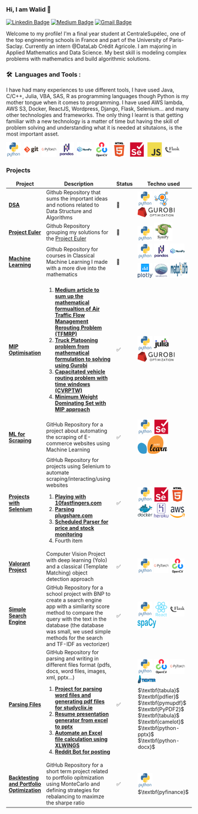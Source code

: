 ### Hi, I am Walid 👋

[![Linkedin Badge](https://img.shields.io/badge/-WalidHadri-blue?style=flat&logo=Linkedin&logoColor=white&link=https://www.linkedin.com/in/walid-hadri-16438b175)](https://www.linkedin.com/in/walid-hadri-16438b175/)
[![Medium Badge](https://img.shields.io/badge/-@walidhadri-000000?style=flat&labelColor=000000&logo=Medium&link=https://walidhadri.medium.com/)](https://walidhadri.medium.com/)
[![Gmail Badge](https://img.shields.io/badge/-wa.hadri.1-c14438?style=flat&logo=Gmail&logoColor=white&link=mailto:wa.hadri.1@gmail.com)](mailto:wa.hadri.1@gmail.com)

Welcome to my profile! I'm a final year student at CentraleSupélec, one of the top engineering schools in France and part of the University of Paris-Saclay. Currently an intern @DataLab Crédit Agricole. I am majoring in Applied Mathematics and Data Science. My best skill is modeling complex problems with mathematics and build algorithmic solutions.

### 🛠 &nbsp;Languages and Tools :

I have had many experiences to use different tools, I have used Java, C/C++, Julia, VBA, SAS, R as programming languages though Python is my mother tongue when it comes to programming. I have used AWS lambda, AWS S3, Docker, ReactJS, Wordpress, Django, Flask, Selenium... and many other technologies and frameworks. The only thing I learnt is that getting familiar with a new technology is a matter of time but having the skill of problem solving and understanding what it is needed at situtaions, is the most important asset.

<p>
<img src="https://github.com/devicons/devicon/blob/master/icons/python/python-original-wordmark.svg" title="Python" alt="Python" width="40" height="40"/>&nbsp;
<img src="https://github.com/devicons/devicon/blob/master/icons/git/git-original-wordmark.svg" title="Git" **alt="Git" width="40" height="40"/>&nbsp;
<img src="https://github.com/devicons/devicon/blob/master/icons/pytorch/pytorch-original-wordmark.svg" title="Pytorch" **alt="Pytorch" width="40" height="40"/>&nbsp;
<img src="https://github.com/devicons/devicon/blob/master/icons/pandas/pandas-original-wordmark.svg" title="pandas" **alt="pandas" width="40" height="40"/>&nbsp;
<img src="https://github.com/devicons/devicon/blob/master/icons/numpy/numpy-original-wordmark.svg" title="numpy" **alt="numpy" width="40" height="40"/>&nbsp;
<img src="https://github.com/devicons/devicon/blob/master/icons/opencv/opencv-original-wordmark.svg" title="opencv" **alt="opencv" width="40" height="40"/>&nbsp;
<img src="https://github.com/devicons/devicon/blob/master/icons/html5/html5-original-wordmark.svg" title="HTML" **alt="HTML" width="40" height="40"/>&nbsp;
<img src="https://github.com/devicons/devicon/blob/master/icons/selenium/selenium-original.svg" title="Selenium" **alt="Selenium" width="40" height="40"/>&nbsp;
<img src="https://github.com/devicons/devicon/blob/master/icons/javascript/javascript-original.svg" title="javascript" **alt="javascript" width="40" height="40"/>&nbsp;
<img src="https://github.com/devicons/devicon/blob/master/icons/flask/flask-original-wordmark.svg" title="flask" **alt="flask" width="40" height="40"/>&nbsp;
</p>

<h3>Projects</h3>
<table>
  <thead align="center">
    <tr border: none;>
      <td><b>Project</b></td>
      <td><b>Description</b></td>
      <td><b>Status</b></td>
      <td><b>Techno used</b></td>
    </tr>
  </thead>
  <tbody>
    <tr>
      <td><a href="https://github.com/WalidHadri-Iron/DSA"><b>DSA</b></a></td>
      <td>Github Repository that sums the important ideas and notions related to Data Structure and Algorithms</td>
      <td>🚧</td>
      <td><img src="https://github.com/devicons/devicon/blob/master/icons/python/python-original-wordmark.svg" title="Python" alt="Python" width="40" height="40"/>&nbsp;<img src="https://github.com/devicons/devicon/blob/master/icons/networkx/networkx-original.svg" title="Networkx" alt="NetworkX" width="40" height="40"/>&nbsp;<img src="https://github.com/WalidHadri-Iron/WalidHadri-Iron/blob/main/icons/gurobi.png" title="Gurobi" alt="Gurobi" width="100 height="100></td>
    </tr>
    <tr>
      <td><a href="https://github.com/WalidHadri-Iron/DSA/tree/main/EulerProject"><b>Project Euler</b></a></td>
      <td>Github Repository grouping my solutions for the <a href="https://projecteuler.net/"> Project Euler</b></td>
      <td>🚧</td>
      <td><img src="https://github.com/devicons/devicon/blob/master/icons/python/python-original-wordmark.svg" title="Python" alt="Python" width="40" height="40"/>&nbsp<img src="https://github.com/WalidHadri-Iron/WalidHadri-Iron/blob/main/icons/Sympy_logo.svg.png" title="Sympy" alt="Sympy" width="50" height="50">
    </tr>	  
	<tr>
      <td><a href="https://github.com/WalidHadri-Iron/MachineLearningLectures"><b>Machine Learning</b></a></td>
      <td>Github Repository for courses in Classical Machine Learning I made with a more dive into the mathematics</td>
      <td>🚧</td>
      <td><img src="https://github.com/devicons/devicon/blob/master/icons/python/python-original-wordmark.svg" title="Python" alt="Python" width="40" height="40"/>&nbsp;<img src="https://github.com/devicons/devicon/blob/master/icons/pandas/pandas-original-wordmark.svg" title="pandas" **alt="pandas" width="40" height="40"/>&nbsp;<img src="https://github.com/devicons/devicon/blob/master/icons/numpy/numpy-original-wordmark.svg" title="numpy" **alt="numpy" width="40" height="40"/>&nbsp<img src="https://github.com/WalidHadri-Iron/WalidHadri-Iron/blob/main/icons/plotly.svg" title="plotly" **alt="plotly" width="40" height="40"/>&nbsp<img src="https://github.com/WalidHadri-Iron/WalidHadri-Iron/blob/main/icons/seaborn.svg" title="seaborn" **alt="seaborn" width="40" height="40"/>&nbsp<img src="https://github.com/WalidHadri-Iron/WalidHadri-Iron/blob/main/icons/matplotlib.svg" title="matplotlib" **alt="matplotlib" width="50" height="50"/></td>		
    </tr>
    <tr>
      <td><a href="https://github.com/WalidHadri-Iron/OptimisationProjects"><b>MIP Optimisation</b></a></td>
      <td><ol><li><a href="https://walidhadri.medium.com/the-air-traffic-flow-management-rerouting-problem-534fbcc3e977"><b>Medium article to sum up the mathematical formualtion of Air Traffic Flow Management Rerouting Problem (TFMRP)</b></a></li>
  <li><a href="https://github.com/WalidHadri-Iron/OptimisationProjects/tree/main/Truck%20Platooning"><b>Truck Platooning problem from mathematical formulation to solving using Gurobi</b></a></li>
  <li><a href="https://github.com/WalidHadri-Iron/OptimisationProjects/tree/main/CO%20Casus%20May%202021"><b>Capacitated vehicle routing problem with time windows (CVRPTW)</b></a></li>
  <li><a href="https://github.com/WalidHadri-Iron/OptimisationProjects/tree/main/MinWeightedDominantSet"><b>Minimum Weight Dominating Set with MIP approach</b></a></li></ol></td>
      <td>✅</td>
      <td><img src="https://github.com/devicons/devicon/blob/master/icons/python/python-original-wordmark.svg" title="Python" alt="Python" width="40" height="40"/>&nbsp;<img src="https://github.com/devicons/devicon/blob/master/icons/julia/julia-original-wordmark.svg" title="Julia" alt="Julia" width="40" height="40"/>&nbsp;<img src="https://github.com/WalidHadri-Iron/WalidHadri-Iron/blob/main/icons/gurobi.png" title="Gurobi" alt="Gurobi" width="100 height="100></td>
    </tr>
    <tr>
      <td><a href="https://github.com/WalidHadri-Iron/MLScraping"><b>ML for Scraping</b></a></td>
      <td>GitHub Repository for a project about automating the scraping of E-commerce websites using Machine Learning</td>
      <td>✅</td>
      <td><img src="https://github.com/devicons/devicon/blob/master/icons/python/python-original-wordmark.svg" title="Python" alt="Python" width="40" height="40"/>&nbsp;<img src="https://github.com/devicons/devicon/blob/master/icons/selenium/selenium-original.svg" title="Selenium" **alt="Selenium" width="40" height="40"/>&nbsp;<img src="https://github.com/WalidHadri-Iron/WalidHadri-Iron/blob/main/icons/sklearn.svg" title="Sklearn" alt="Sklearn" width="80" height="50"></td>
    </tr>
    <tr>
      <td><a href="https://github.com/WalidHadri-Iron/SeleniumProjects"><b>Projects with Selenium</b></a></td>
      <td>GitHub Repository for projects using Selenium to automate scraping/interacting/using websites
	   <ol>
  <li><a href="https://github.com/WalidHadri-Iron/SeleniumProjects/tree/master/10fastfingers"><b>Playing with 10fastfingers.com</b></a></li>
  <li><a href="https://github.com/WalidHadri-Iron/SeleniumProjects/tree/master/plugshare"><b>Parsing plugshare.com</b></a></li>  
  <li><a href="https://github.com/WalidHadri-Iron/SeleniumProjects/tree/master/sportdirect"><b>Scheduled Parser for price and stock monitoring</b></a></li>
  <li>Fourth item</li>
</ol> </td>
      <td>✅</td>
      <td><img src="https://github.com/devicons/devicon/blob/master/icons/python/python-original-wordmark.svg" title="Python" alt="Python" width="40" height="40"/>&nbsp;<img src="https://github.com/devicons/devicon/blob/master/icons/selenium/selenium-original.svg" title="Selenium" **alt="Selenium" width="40" height="40"/>&nbsp;<img src="https://github.com/devicons/devicon/blob/master/icons/html5/html5-original-wordmark.svg" title="HTML" **alt="HTML" width="40" height="40"/>&nbsp;<img src="https://github.com/devicons/devicon/blob/master/icons/docker/docker-original-wordmark.svg" title="Docker" **alt="Docker" width="40" height="40"/>&nbsp;<img src="https://github.com/devicons/devicon/blob/master/icons/heroku/heroku-original-wordmark.svg" title="Heroku" **alt="Heroku" width="40" height="40"/>&nbsp;<img src="https://github.com/WalidHadri-Iron/WalidHadri-Iron/blob/main/icons/aws.svg" title="aws" **alt="aws" width="40" height="30"/></td>    
    </tr>
    <tr>
      <td><a href="https://github.com/WalidHadri-Iron/Valorant-Project"><b>Valorant Project</b></a></td>
      <td>Computer Vision Project with deep learning (Yolo) and a classical (Template Matching) object detection approach</td>
      <td>✅</td>
      <td><img src="https://github.com/devicons/devicon/blob/master/icons/python/python-original-wordmark.svg" title="Python" alt="Python" width="40" height="40"/>&nbsp;<img src="https://github.com/devicons/devicon/blob/master/icons/pytorch/pytorch-original-wordmark.svg" title="Pytorch" **alt="Pytorch" width="40" height="40"/>&nbsp;<img src="https://github.com/devicons/devicon/blob/master/icons/opencv/opencv-original-wordmark.svg" title="opencv" **alt="opencv" width="40" height="40"/></td>
    </tr>
    <tr>
      <td><a href="https://github.com/WalidHadri-Iron/SimpleSearchEngine"><b>Simple Search Engine</b></a></td>
      <td>GitHub Repository for a school project with BNP to create a search engine app with a similarity score method to compare the query with the text in the database (the database was small, we used simple methods for the search and TF-IDF as vectorizer)</td>
      <td>✅</td>
      <td><img src="https://github.com/devicons/devicon/blob/master/icons/python/python-original-wordmark.svg" title="Python" alt="Python" width="40" height="40"/>&nbsp;<img src="https://github.com/devicons/devicon/blob/master/icons/react/react-original-wordmark.svg" title="ReactJS" **alt="ReactJS" width="40" height="40"/>&nbsp;<img src="https://github.com/devicons/devicon/blob/master/icons/flask/flask-original-wordmark.svg" title="flask" **alt="flask" width="40" height="40"/>&nbsp;<img src="https://github.com/WalidHadri-Iron/WalidHadri-Iron/blob/main/icons/spacy.svg" title="spacy" **alt="spacy" width="50" height="30"/></td>
    </tr>
    <tr>
      <td><a href="https://github.com/WalidHadri-Iron/ParsingFiles"><b>Parsing Files</b></a></td>
      <td>GitHub Repository for parsing and writing in different files format (pdfs, docs, word files, images, xml, pptx...)<ol>
  <li><a href="https://github.com/WalidHadri-Iron/ParsingFiles/tree/main/studyclix"><b>Project for parsing word files and generating pdf files for studyclix.ie</b></a></li>
  <li><a href="https://github.com/WalidHadri-Iron/ParsingFiles/tree/main/ResumePresentationPPTX"><b>Resume presentation generator from excel to pptx</b></a></li>  
  <li><a href="https://github.com/WalidHadri-Iron/ParsingFiles/tree/main/XlwingsCalculations"><b>Automate an Excel file calculation using XLWINGS</b></a></li>
  <li><a href="https://github.com/WalidHadri-Iron/ParsingFiles/tree/main/RedditBotPosting"><b>Reddit Bot for posting</b></a></li>
</ol></td>
      <td>✅</td>
      <td><img src="https://github.com/devicons/devicon/blob/master/icons/python/python-original-wordmark.svg" title="Python" alt="Python" width="40" height="40"/>&nbsp;<img src="https://github.com/devicons/devicon/blob/master/icons/opencv/opencv-original-wordmark.svg" title="opencv" **alt="opencv" width="40" height="40"/>&nbsp;<img src="https://github.com/devicons/devicon/blob/master/icons/pytorch/pytorch-original-wordmark.svg" title="Pytorch" **alt="Pytorch" width="40" height="40"/>&nbsp;<img src="https://github.com/WalidHadri-Iron/WalidHadri-Iron/blob/main/icons/tkinter.png" title="Tkinter" **alt="Tkinter" width="50" height="30"/><br> $\textbf{tabula}$ $\textbf{pdfier}$ $\textbf{pymupdf}$ $\textbf{PyPDF2}$ $\textbf{tabula}$ $\textbf{camelot}$ $\textbf{python-pptx}$ $\textbf{python-docx}$</td>
    </tr>
    <tr>
      <td><a href="https://github.com/WalidHadri-Iron/BacktestingPortfolio"><b>Backtesting and Portfolio Optimization</b></a></td>
      <td>GitHub Repository for a short term project related to portfolio opitmization using MonteCarlo and defining strategies for rebalancing to maximze the sharpe ratio</td>
      <td>✅</td>
      <td><img src="https://github.com/devicons/devicon/blob/master/icons/python/python-original-wordmark.svg" title="Python" alt="Python" width="40" height="40"/>&nbsp; $\textbf{pyfinance}$</td>
    </tr>
  </tbody>
</table>

